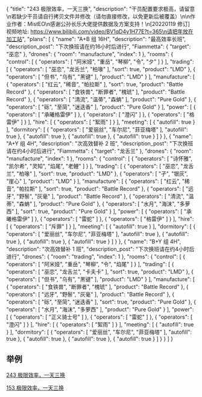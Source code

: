{
    "title": "243 极限效率，一天三换",
    "description": "干员配置要求极高，请留意\n若缺少干员请自行拷贝文件并修改（请勿直接修改，以免更新后被覆盖）\n\n作业作者：MistEO\n感谢公孙长乐大佬提供数据及方案支持！\n[20220119 修订] 视频地址: https://www.bilibili.com/video/BV1qD4y1H77E?t=365\n请把年放在加工站",
    "plans": [
        {
            "name": "A+B 组 16H",
            "description": "最高效率长班",
            "description_post": "下次换班请在约16小时后进行",
            "Fiammetta": {
                "target": "巫恋"
            },
            "drones": {
                "room": "manufacture",
                "index": 1
            },
            "rooms": {
                "control": [
                    {
                        "operators": [
                            "阿米娅",
                            "重岳",
                            "琴柳",
                            "令",
                            "夕"
                        ]
                    }
                ],
                "trading": [
                    {
                        "operators": [
                            "巫恋",
                            "龙舌兰",
                            "柏喙"
                        ],
                        "sort": true,
                        "product": "LMD"
                    },
                    {
                        "operators": [
                            "但书",
                            "乌有",
                            "黑键"
                        ],
                        "product": "LMD"
                    }
                ],
                "manufacture": [
                    {
                        "operators": [
                            "红云",
                            "稀音",
                            "帕拉斯"
                        ],
                        "sort": true,
                        "product": "Battle Record"
                    },
                    {
                        "operators": [
                            "食铁兽",
                            "断罪者",
                            "槐琥"
                        ],
                        "product": "Battle Record"
                    },
                    {
                        "operators": [
                            "清流",
                            "温蒂",
                            "森蚺"
                        ],
                        "product": "Pure Gold"
                    },
                    {
                        "operators": [
                            "砾",
                            "至简",
                            "迷迭香"
                        ],
                        "product": "Pure Gold"
                    }
                ],
                "power": [
                    {
                        "operators": [
                            "承曦格雷伊"
                        ]
                    },
                    {
                        "operators": [
                            "澄闪"
                        ]
                    },
                    {
                        "operators": [
                            "格雷伊"
                        ]
                    }
                ],
                "hire": [
                    {
                        "operators": [
                            "絮雨"
                        ]
                    }
                ],
                "meeting": [
                    {
                        "autofill": true
                    }
                ],
                "dormitory": [
                    {
                        "operators": [
                            "爱丽丝",
                            "车尔尼",
                            "菲亚梅塔"
                        ],
                        "autofill": true
                    },
                    {
                        "autofill": true
                    },
                    {
                        "autofill": true
                    },
                    {
                        "autofill": true
                    }
                ]
            }
        },
        {
            "name": "A+Y 组 4H",
            "description": "次高效替补 2 班",
            "description_post": "下次换班请在约4小时后进行",
            "Fiammetta": {
                "target": "龙舌兰"
            },
            "drones": {
                "room": "manufacture",
                "index": 1
            },
            "rooms": {
                "control": [
                    {
                        "operators": [
                            "诗怀雅",
                            "凯尔希",
                            "灵知",
                            "焰尾",
                            "老鲤"
                        ]
                    }
                ],
                "trading": [
                    {
                        "operators": [
                            "巫恋",
                            "龙舌兰",
                            "柏喙"
                        ],
                        "sort": true,
                        "product": "LMD"
                    },
                    {
                        "operators": [
                            "孑",
                            "银灰",
                            "崖心"
                        ],
                        "product": "LMD"
                    }
                ],
                "manufacture": [
                    {
                        "operators": [
                            "红云",
                            "稀音",
                            "帕拉斯"
                        ],
                        "sort": true,
                        "product": "Battle Record"
                    },
                    {
                        "operators": [
                            "远牙",
                            "野鬃",
                            "灰毫"
                        ],
                        "product": "Battle Record"
                    },
                    {
                        "operators": [
                            "清流",
                            "温蒂",
                            "森蚺"
                        ],
                        "product": "Pure Gold"
                    },
                    {
                        "operators": [
                            "水月",
                            "海沫",
                            "多萝西"
                        ],
                        "sort": true,
                        "product": "Pure Gold"
                    }
                ],
                "power": [
                    {
                        "operators": [
                            "承曦格雷伊"
                        ]
                    },
                    {
                        "operators": [
                            "雷蛇"
                        ]
                    },
                    {
                        "operators": [
                            "格雷伊"
                        ]
                    }
                ],
                "hire": [
                    {
                        "operators": [
                            "斥罪"
                        ]
                    }
                ],
                "meeting": [
                    {
                        "autofill": true
                    }
                ],
                "dormitory": [
                    {
                        "operators": [
                            "爱丽丝",
                            "车尔尼",
                            "菲亚梅塔"
                        ],
                        "autofill": true
                    },
                    {
                        "autofill": true
                    },
                    {
                        "autofill": true
                    },
                    {
                        "autofill": true
                    }
                ]
            }
        },
        {
            "name": "B+Y 组 4H",
            "description": "次高效替补 1 班",
            "description_post": "下次换班请在约4小时后进行",
            "drones": {
                "room": "trading",
                "index": 1
            },
            "rooms": {
                "control": [
                    {
                        "operators": [
                            "阿米娅",
                            "重岳",
                            "琴柳",
                            "令",
                            "焰尾"
                        ]
                    }
                ],
                "trading": [
                    {
                        "operators": [
                            "巫恋",
                            "龙舌兰",
                            "卡夫卡"
                        ],
                        "sort": true,
                        "product": "LMD"
                    },
                    {
                        "operators": [
                            "但书",
                            "乌有",
                            "黑键"
                        ],
                        "product": "LMD"
                    }
                ],
                "manufacture": [
                    {
                        "operators": [
                            "食铁兽",
                            "断罪者",
                            "槐琥"
                        ],
                        "product": "Battle Record"
                    },
                    {
                        "operators": [
                            "远牙",
                            "野鬃",
                            "灰毫"
                        ],
                        "product": "Battle Record"
                    },
                    {
                        "operators": [
                            "砾",
                            "至简",
                            "迷迭香"
                        ],
                        "sort": true,
                        "product": "Pure Gold"
                    },
                    {
                        "operators": [
                            "水月",
                            "海沫",
                            "多萝西"
                        ],
                        "product": "Pure Gold"
                    }
                ],
                "power": [
                    {
                        "operators": [
                            "正义骑士号"
                        ]
                    },
                    {
                        "operators": [
                            "雷蛇"
                        ]
                    },
                    {
                        "operators": [
                            "澄闪"
                        ]
                    }
                ],
                "hire": [
                    {
                        "operators": [
                            "絮雨"
                        ]
                    }
                ],
                "meeting": [
                    {
                        "autofill": true
                    }
                ],
                "dormitory": [
                    {
                        "operators": [
                            "爱丽丝",
                            "车尔尼",
                            "菲亚梅塔"
                        ],
                        "autofill": true
                    },
                    {
                        "autofill": true
                    },
                    {
                        "autofill": true
                    },
                    {
                        "autofill": true
                    }
                ]
            }
        }
    ]
}

## 举例

[243 极限效率，一天三换](https://github.com/MaaAssistantArknights/MaaAssistantArknights/blob/master/resource/custom_infrast/243_layout_3_times_a_day.json)

[153 极限效率，一天三换](https://github.com/MaaAssistantArknights/MaaAssistantArknights/blob/master/resource/custom_infrast/153_layout_3_times_a_day.json)
